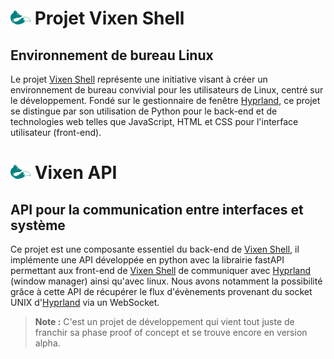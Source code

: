 # ![vixen logo](/assets/vixen_logo_md.png) Projet Vixen Shell

## Environnement de bureau Linux

Le projet [Vixen Shell](https://github.com/vixen-shell) représente une initiative visant à créer un environnement de bureau convivial pour les utilisateurs de Linux, centré sur le développement. Fondé sur le gestionnaire de fenêtre [Hyprland](https://github.com/hyprwm/Hyprland), ce projet se distingue par son utilisation de Python pour le back-end et de technologies web telles que JavaScript, HTML et CSS pour l'interface utilisateur (front-end).

# ![vixen logo](/assets/vixen_logo_md.png) Vixen API

## API pour la communication entre interfaces et système

Ce projet est une composante essentiel du back-end de [Vixen Shell](https://github.com/vixen-shell), il implémente une API développée en python avec la librairie fastAPI permettant aux front-end de [Vixen Shell](https://github.com/vixen-shell) de communiquer avec [Hyprland](https://github.com/hyprwm/Hyprland) (window manager) ainsi qu'avec linux. Nous avons notamment la possibilité grâce à cette API de récupérer le flux d'évènements provenant du socket UNIX d'[Hyprland](https://github.com/hyprwm/Hyprland) via un WebSocket.

> **Note :** C'est un projet de développement qui vient tout juste de franchir sa phase proof of concept et se trouve encore en version alpha.